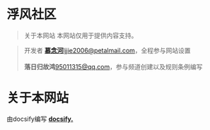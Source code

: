 # 浮风社区
> 关于本网站
本网站仅用于提供内容支持。

> 开发者
[**慕念河**](http://www.ljjie.cn/)<ljjie2006@petalmail.com>，全程参与网站设置<br><br>
**落日归故鸿**<95011315@qq.com>，参与频道创建以及规则条例编写

# 关于本网站
由docsify编写 [**docsify.**](https://docsifyjs.netlify.app/)<br>
